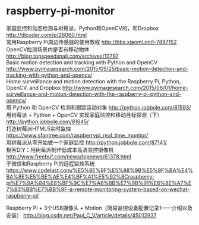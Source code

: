 # raspberry-pi-monitor

家庭监控和动态检测与树莓派，Python和OpenCV的，和Dropbox http://dlcoder.com/p/26060.html  
常用Raspberry Pi周边传感器的使用教程 http://bbs.xiaomi.cn/t-7897152  
OpenCV检测场景内是否有移动物体 http://blog.topspeedsnail.com/archives/10797  
Basic motion detection and tracking with Python and OpenCV http://www.pyimagesearch.com/2015/05/25/basic-motion-detection-and-tracking-with-python-and-opencv/  
Home surveillance and motion detection with the Raspberry Pi, Python, OpenCV, and Dropbox http://www.pyimagesearch.com/2015/06/01/home-surveillance-and-motion-detection-with-the-raspberry-pi-python-and-opencv/  
用 Python 和 OpenCV 检测和跟踪运动对象 http://python.jobbole.com/81593/  
用树莓派 + Python + OpenCV 实现家庭监控和移动目标探测（下） http://python.jobbole.com/81645/  
打造树莓派HTML5实时监控 https://www.sfantree.com/raspberrypi_real_time_monitor/  
用树莓派从零开始做一个家庭监控 http://python.jobbole.com/87141/  
极客DIY：用树莓派制作低成本高清监控摄像机 http://www.freebuf.com/news/topnews/61378.html  
于微信和Raspberry Pi的远程监控系统 https://www.codelast.com/%E5%8E%9F%E5%88%9B%E5%9F%BA%E4%BA%8E%E5%BE%AE%E4%BF%A1%E5%92%8Craspberry-pi%E7%9A%84%E8%BF%9C%E7%A8%8B%E7%9B%91%E6%8E%A7%E7%B3%BB%E7%BB%9F-a-remote-monitoring-system-based-on-wechat-raspberry-pi/  

Raspberry Pi + 3个USB摄像头 + Motion（简易监控设备配置记录1——介绍以及安装） http://blog.csdn.net/Paul_C_V/article/details/45012937  
